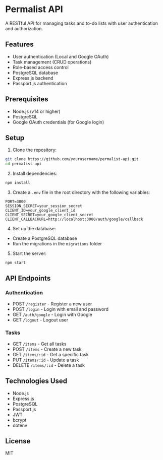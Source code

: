 # Permalist API

A RESTful API for managing tasks and to-do lists with user authentication and authorization.

## Features

-   User authentication (Local and Google OAuth)
-   Task management (CRUD operations)
-   Role-based access control
-   PostgreSQL database
-   Express.js backend
-   Passport.js authentication

## Prerequisites

-   Node.js (v14 or higher)
-   PostgreSQL
-   Google OAuth credentials (for Google login)

## Setup

1. Clone the repository:

```bash
git clone https://github.com/yourusername/permalist-api.git
cd permalist-api
```

2. Install dependencies:

```bash
npm install
```

3. Create a `.env` file in the root directory with the following variables:

```
PORT=3000
SESSION_SECRET=your_session_secret
CLIENT_ID=your_google_client_id
CLIENT_SECRET=your_google_client_secret
CLIENT_CALLBACKURL=http://localhost:3000/auth/google/callback
```

4. Set up the database:

-   Create a PostgreSQL database
-   Run the migrations in the `migrations` folder

5. Start the server:

```bash
npm start
```

## API Endpoints

### Authentication

-   POST `/register` - Register a new user
-   POST `/login` - Login with email and password
-   GET `/auth/google` - Login with Google
-   GET `/logout` - Logout user

### Tasks

-   GET `/items` - Get all tasks
-   POST `/items` - Create a new task
-   GET `/items/:id` - Get a specific task
-   PUT `/items/:id` - Update a task
-   DELETE `/items/:id` - Delete a task

## Technologies Used

-   Node.js
-   Express.js
-   PostgreSQL
-   Passport.js
-   JWT
-   bcrypt
-   dotenv

## License

MIT
